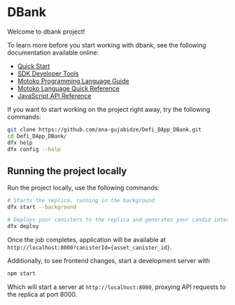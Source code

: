 # DBank

Welcome to dbank project!

To learn more before you start working with dbank, see the following documentation available online:

- [Quick Start](https://sdk.dfinity.org/docs/quickstart/quickstart-intro.html)
- [SDK Developer Tools](https://sdk.dfinity.org/docs/developers-guide/sdk-guide.html)
- [Motoko Programming Language Guide](https://sdk.dfinity.org/docs/language-guide/motoko.html)
- [Motoko Language Quick Reference](https://sdk.dfinity.org/docs/language-guide/language-manual.html)
- [JavaScript API Reference](https://erxue-5aaaa-aaaab-qaagq-cai.raw.ic0.app)

If you want to start working on the project right away, try the following commands:

```bash
git clone https://github.com/ana-gujabidze/Defi_DApp_DBank.git
cd Defi_DApp_DBank/
dfx help
dfx config --help
```

## Running the project locally

Run the project locally, use the following commands:

```bash
# Starts the replica, running in the background
dfx start --background

# Deploys your canisters to the replica and generates your candid interface
dfx deploy
```

Once the job completes, application will be available at `http://localhost:8000?canisterId={asset_canister_id}`.

Additionally, to see frontend changes, start a development server with

```bash
npm start
```

Which will start a server at `http://localhost:8080`, proxying API requests to the replica at port 8000.
